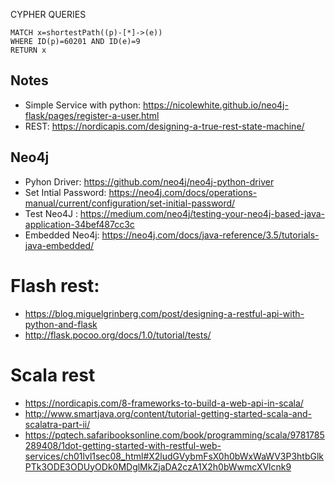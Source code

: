 

CYPHER QUERIES

	MATCH x=shortestPath((p)-[*]->(e))
	WHERE ID(p)=60201 AND ID(e)=9
	RETURN x



## Notes

- Simple Service with python: https://nicolewhite.github.io/neo4j-flask/pages/register-a-user.html
- REST: https://nordicapis.com/designing-a-true-rest-state-machine/


## Neo4j

- Pyhon Driver: https://github.com/neo4j/neo4j-python-driver
- Set Intial Password: https://neo4j.com/docs/operations-manual/current/configuration/set-initial-password/
- Test Neo4J : https://medium.com/neo4j/testing-your-neo4j-based-java-application-34bef487cc3c
- Embedded Neo4j: https://neo4j.com/docs/java-reference/3.5/tutorials-java-embedded/



# Flash rest: 

- https://blog.miguelgrinberg.com/post/designing-a-restful-api-with-python-and-flask
- http://flask.pocoo.org/docs/1.0/tutorial/tests/


# Scala rest 

- https://nordicapis.com/8-frameworks-to-build-a-web-api-in-scala/
- http://www.smartjava.org/content/tutorial-getting-started-scala-and-scalatra-part-ii/
- https://pqtech.safaribooksonline.com/book/programming/scala/9781785289408/1dot-getting-started-with-restful-web-services/ch01lvl1sec08_html#X2ludGVybmFsX0h0bWxWaWV3P3htbGlkPTk3ODE3ODUyODk0MDglMkZjaDA2czA1X2h0bWwmcXVlcnk9